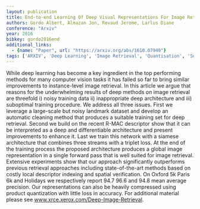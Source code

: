```yaml
---
layout: publication
title: End-to-end Learning Of Deep Visual Representations For Image Retrieval
authors: Gordo Albert, Almazan Jon, Revaud Jerome, Larlus Diane
conference: "Arxiv"
year: 2016
bibkey: gordo2016end
additional_links:
  - {name: "Paper", url: "https://arxiv.org/abs/1610.07940"}
tags: ['ARXIV', 'Deep Learning', 'Image Retrieval', 'Quantisation', 'Supervised']
---
```

While deep learning has become a key ingredient in the top performing methods for many computer vision tasks it has failed so far to bring similar improvements to instance-level image retrieval. In this article we argue that reasons for the underwhelming results of deep methods on image retrieval are threefold i) noisy training data ii) inappropriate deep architecture and iii) suboptimal training procedure. We address all three issues. First we leverage a large-scale but noisy landmark dataset and develop an automatic cleaning method that produces a suitable training set for deep retrieval. Second we build on the recent R-MAC descriptor show that it can be interpreted as a deep and differentiable architecture and present improvements to enhance it. Last we train this network with a siamese architecture that combines three streams with a triplet loss. At the end of the training process the proposed architecture produces a global image representation in a single forward pass that is well suited for image retrieval. Extensive experiments show that our approach significantly outperforms previous retrieval approaches including state-of-the-art methods based on costly local descriptor indexing and spatial verification. On Oxford 5k Paris 6k and Holidays we respectively report 94.7 96.6 and 94.8 mean average precision. Our representations can also be heavily compressed using product quantization with little loss in accuracy. For additional material please see www.xrce.xerox.com/Deep-Image-Retrieval.
